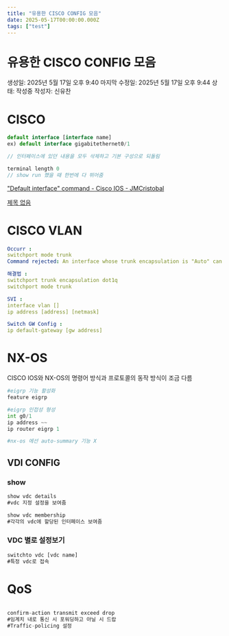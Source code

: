 ```yaml
---
title: "유용한 CISCO CONFIG 모음"
date: 2025-05-17T00:00:00.000Z
tags: ["test"]
---
```



# 유용한 CISCO CONFIG 모음

생성일: 2025년 5월 17일 오후 9:40
마지막 수정일: 2025년 5월 17일 오후 9:44
상태: 작성중
작성자: 신유찬

# CISCO

```jsx
default interface [interface name]
ex) default interface gigabitethernet0/1

// 인터페이스에 있던 내용을 모두 삭제하고 기본 구성으로 되돌림

terminal length 0 
// show run 했을 때 한번에 다 뛰어줌 
```

["Default interface" command - Cisco IOS - JMCristobal](https://jmcristobal.com/2017/06/27/comamnd-default-interface-cisco-ios/)

[제목 없음](%E1%84%8C%E1%85%A6%E1%84%86%E1%85%A9%E1%86%A8%20%E1%84%8B%E1%85%A5%E1%86%B9%E1%84%8B%E1%85%B3%E1%86%B7%201f64fac6617680e885e9f63a3abe4282.csv)

# CISCO VLAN

```yaml
Occurr : 
switchport mode trunk
Command rejected: An interface whose trunk encapsulation is "Auto" can not be configured to "trunk" mode

해결법 : 
switchport trunk encapsulation dot1q
switchport mode trunk

SVI : 
interface vlan []
ip address [address] [netmask]

Switch GW Config :
ip default-gateway [gw address]
```

# NX-OS

CISCO IOS와 NX-OS의 명령어 방식과 프로토콜의 동작 방식이 조금 다름

```python
#eigrp 기능 활성화
feature eigrp 

#eigrp 인접성 형성
int g0/1 
ip address ~~
ip router eigrp 1 

#nx-os 에선 auto-summary 기능 X

```

## VDI CONFIG

### show

```jsx
show vdc details 
#vdc 지정 설정을 보여줌

show vdc membership
#각각의 vdc에 할당된 인터페이스 보여줌
```

### VDC 별로 설정보기

```jsx
switchto vdc [vdc name]
#특정 vdc로 접속

```

# QoS

```jsx

confirm-action transmit exceed drop
#임계치 내로 통신 시 포워딩하고 아닐 시 드랍 
#Traffic-policing 설정

```